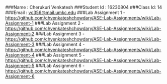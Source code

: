 ###Name : Cherukuri Venkatesh
###Student Id : 16230804
###Class Id: 14
###Email : vc356@mail.umkc.edu
###Lab Assignment 1 - https://github.com/chvenkateshchowdary/ASE-Lab-Assignments/wiki/Lab-Assignment-1
###Lab Assignment 2 - https://github.com/chvenkateshchowdary/ASE-Lab-Assignments/wiki/Lab-Assignment-2
###Lab Assignment 3 - https://github.com/chvenkateshchowdary/ASE-Lab-Assignments/wiki/Lab-Assignment-3
###Lab Assignment 4 - https://github.com/chvenkateshchowdary/ASE-Lab-Assignments/wiki/Lab-Assignment-4
###Lab Assignment 5 - https://github.com/chvenkateshchowdary/ASE-Lab-Assignments/wiki/Lab-Assignment-5
###Lab Assignment 6 - https://github.com/chvenkateshchowdary/ASE-Lab-Assignments/wiki/Lab-Assignment-6
